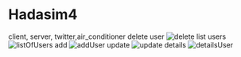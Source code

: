 # Hadasim4
client, server, twitter,air_conditioner
delete user
![delete](https://github.com/ch0556740056/Hadasim4/assets/117013381/5054051f-f925-4814-b2ba-fff913d973e5)
list users
![listOfUsers](https://github.com/ch0556740056/Hadasim4/assets/117013381/296ed7d6-0415-4990-8cce-f1f92be515ba)
add
![addUser](https://github.com/ch0556740056/Hadasim4/assets/117013381/870620ee-23d2-4356-b4c1-fad55e94eb8a)
update
![update](https://github.com/ch0556740056/Hadasim4/assets/117013381/a941574e-b152-4c9f-9fe6-dc14f3ea397e)
details
![detailsUser](https://github.com/ch0556740056/Hadasim4/assets/117013381/dffed67c-4afb-4976-9aa6-f3303e668581)
